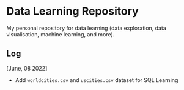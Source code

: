 # Data Learning Repository
My personal repository for data learning (data exploration, data visualisation, machine learning, and more).

## Log
[June, 08 2022]
* Add `worldcities.csv` and `uscities.csv` dataset for SQL Learning

